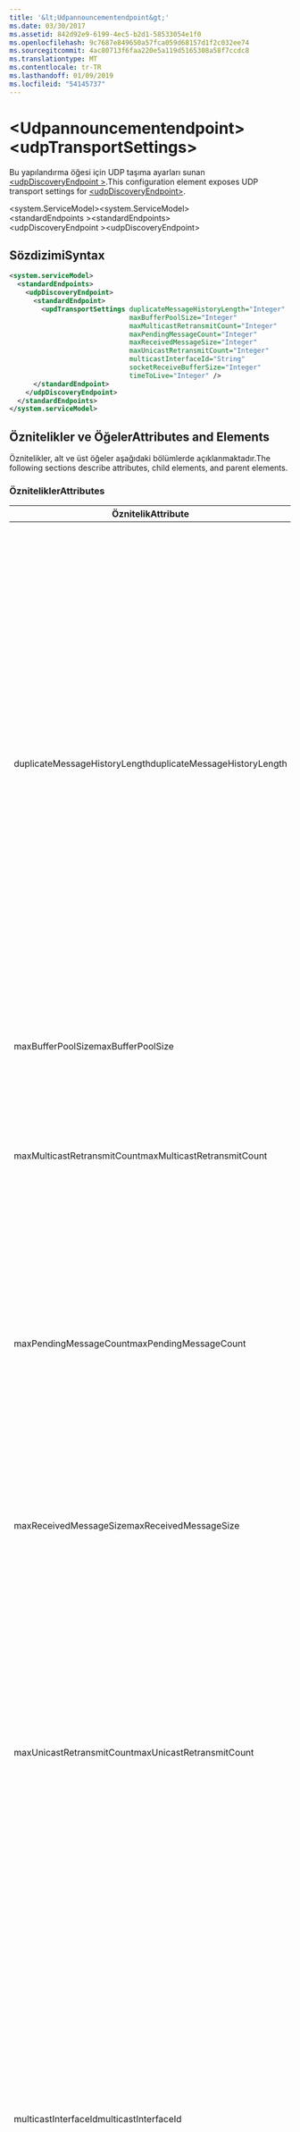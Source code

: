 ```yaml
---
title: '&lt;Udpannouncementendpoint&gt;'
ms.date: 03/30/2017
ms.assetid: 842d92e9-6199-4ec5-b2d1-58533054e1f0
ms.openlocfilehash: 9c7687e849650a57fca059d68157d1f2c032ee74
ms.sourcegitcommit: 4ac80713f6faa220e5a119d5165308a58f7ccdc8
ms.translationtype: MT
ms.contentlocale: tr-TR
ms.lasthandoff: 01/09/2019
ms.locfileid: "54145737"
---
```

# <a name="ltudptransportsettingsgt"></a><span data-ttu-id="63173-102">&lt;Udpannouncementendpoint&gt;</span><span class="sxs-lookup"><span data-stu-id="63173-102">&lt;udpTransportSettings&gt;</span></span>
<span data-ttu-id="63173-103">Bu yapılandırma öğesi için UDP taşıma ayarları sunan [ \<udpDiscoveryEndpoint >](../../../../../docs/framework/configure-apps/file-schema/wcf/udpdiscoveryendpoint.md).</span><span class="sxs-lookup"><span data-stu-id="63173-103">This configuration element exposes UDP transport settings for [\<udpDiscoveryEndpoint>](../../../../../docs/framework/configure-apps/file-schema/wcf/udpdiscoveryendpoint.md).</span></span>  
  
<span data-ttu-id="63173-104">\<system.ServiceModel></span><span class="sxs-lookup"><span data-stu-id="63173-104">\<system.ServiceModel></span></span>  
<span data-ttu-id="63173-105">\<standardEndpoints ></span><span class="sxs-lookup"><span data-stu-id="63173-105">\<standardEndpoints></span></span>  
<span data-ttu-id="63173-106">\<udpDiscoveryEndpoint ></span><span class="sxs-lookup"><span data-stu-id="63173-106">\<udpDiscoveryEndpoint></span></span>  
  
## <a name="syntax"></a><span data-ttu-id="63173-107">Sözdizimi</span><span class="sxs-lookup"><span data-stu-id="63173-107">Syntax</span></span>  
  
```xml  
<system.serviceModel>
  <standardEndpoints>
    <udpDiscoveryEndpoint>
      <standardEndpoint>
        <updTransportSettings duplicateMessageHistoryLength="Integer"
                              maxBufferPoolSize="Integer"
                              maxMulticastRetransmitCount="Integer"
                              maxPendingMessageCount="Integer"
                              maxReceivedMessageSize="Integer"
                              maxUnicastRetransmitCount="Integer"
                              multicastInterfaceId="String"
                              socketReceiveBufferSize="Integer"
                              timeToLive="Integer" />
      </standardEndpoint>
    </udpDiscoveryEndpoint>
  </standardEndpoints>
</system.serviceModel>
```  
  
## <a name="attributes-and-elements"></a><span data-ttu-id="63173-108">Öznitelikler ve Öğeler</span><span class="sxs-lookup"><span data-stu-id="63173-108">Attributes and Elements</span></span>  
 <span data-ttu-id="63173-109">Öznitelikler, alt ve üst öğeler aşağıdaki bölümlerde açıklanmaktadır.</span><span class="sxs-lookup"><span data-stu-id="63173-109">The following sections describe attributes, child elements, and parent elements.</span></span>  
  
### <a name="attributes"></a><span data-ttu-id="63173-110">Öznitelikler</span><span class="sxs-lookup"><span data-stu-id="63173-110">Attributes</span></span>  
  
|<span data-ttu-id="63173-111">Öznitelik</span><span class="sxs-lookup"><span data-stu-id="63173-111">Attribute</span></span>|<span data-ttu-id="63173-112">Açıklama</span><span class="sxs-lookup"><span data-stu-id="63173-112">Description</span></span>|  
|---------------|-----------------|  
|<span data-ttu-id="63173-113">duplicateMessageHistoryLength</span><span class="sxs-lookup"><span data-stu-id="63173-113">duplicateMessageHistoryLength</span></span>|<span data-ttu-id="63173-114">Yinelenen iletileri tanımlamak için taşıma tarafından kullanılan ileti karmaları en fazla sayısını belirten bir tamsayı.</span><span class="sxs-lookup"><span data-stu-id="63173-114">An integer that specifies the maximum number of message hashes used by the transport for identifying duplicate messages.</span></span>  <span data-ttu-id="63173-115">Yinelenen algılama TransportManager düzeyinde gerçekleştirilir.</span><span class="sxs-lookup"><span data-stu-id="63173-115">Duplicate detection will be done at the TransportManager level.</span></span> <span data-ttu-id="63173-116">Bu özelliğin 0 olarak ayarlanması, yinelenen algılama devre dışı bırakır.</span><span class="sxs-lookup"><span data-stu-id="63173-116">Setting this property to 0 disables duplicate detection.</span></span><br /><br /> <span data-ttu-id="63173-117">Bu öznitelik, sistem yöneticileri veya yinelenen ileti algılama algoritmalarını etkinleştirmek için geliştiricilerin sağlar.</span><span class="sxs-lookup"><span data-stu-id="63173-117">This attribute allows system administrators or developers to turn off duplicate message detection algorithms.</span></span> <span data-ttu-id="63173-118">Bu, kendi yinelenen algılama algoritması uygulamak istiyorsanız istenebilir.</span><span class="sxs-lookup"><span data-stu-id="63173-118">This may be desirable if you want to implement your own duplicate detection algorithm.</span></span><br /><br /> <span data-ttu-id="63173-119">4112 varsayılandır.</span><span class="sxs-lookup"><span data-stu-id="63173-119">The default is 4112.</span></span>|  
|<span data-ttu-id="63173-120">maxBufferPoolSize</span><span class="sxs-lookup"><span data-stu-id="63173-120">maxBufferPoolSize</span></span>|<span data-ttu-id="63173-121">Taşıma tarafından kullanılan tüm arabellek havuzu en büyük boyutunu belirten bir tamsayı.</span><span class="sxs-lookup"><span data-stu-id="63173-121">An integer that specifies the maximum size of any buffer pools used by the transport.</span></span>|  
|<span data-ttu-id="63173-122">maxMulticastRetransmitCount</span><span class="sxs-lookup"><span data-stu-id="63173-122">maxMulticastRetransmitCount</span></span>|<span data-ttu-id="63173-123">İleti (ek olarak ilk gönderme) iletilmelidir maksimum sayısını belirten bir tamsayı.</span><span class="sxs-lookup"><span data-stu-id="63173-123">An integer that specifies the maximum number of times the message should be retransmitted (in addition to the first send).</span></span><br /><br /> <span data-ttu-id="63173-124">Varsayılan değer 2'dir.</span><span class="sxs-lookup"><span data-stu-id="63173-124">The default is 2.</span></span>|  
|<span data-ttu-id="63173-125">maxPendingMessageCount</span><span class="sxs-lookup"><span data-stu-id="63173-125">maxPendingMessageCount</span></span>|<span data-ttu-id="63173-126">Aldı, ancak henüz bir tek bir kanalı örneği için InputQueue kaldırılır iletilerinin maksimum sayısını belirten bir tamsayı.</span><span class="sxs-lookup"><span data-stu-id="63173-126">An integer that specifies the maximum number of messages that have been received but not yet removed from the InputQueue for an individual channel instance.</span></span>  <span data-ttu-id="63173-127">InputQueue bekleyen ileti sayısı sınırına erişti, ileti bırakılır.</span><span class="sxs-lookup"><span data-stu-id="63173-127">If the InputQueue has hit its pending message count limit, the message will be dropped.</span></span><br /><br /> <span data-ttu-id="63173-128">Varsayılan değer 32'dir.</span><span class="sxs-lookup"><span data-stu-id="63173-128">The default is 32.</span></span>|  
|<span data-ttu-id="63173-129">maxReceivedMessageSize</span><span class="sxs-lookup"><span data-stu-id="63173-129">maxReceivedMessageSize</span></span>|<span data-ttu-id="63173-130">Bağlama tarafından işlenebilen bir ileti boyut üst sınırını belirten bir tamsayı.</span><span class="sxs-lookup"><span data-stu-id="63173-130">An integer that specifies the maximum size for a message that can be processed by the binding.</span></span><br /><br /> <span data-ttu-id="63173-131">65507 varsayılan değerdir.</span><span class="sxs-lookup"><span data-stu-id="63173-131">The default value is 65507.</span></span>|  
|<span data-ttu-id="63173-132">maxUnicastRetransmitCount</span><span class="sxs-lookup"><span data-stu-id="63173-132">maxUnicastRetransmitCount</span></span>|<span data-ttu-id="63173-133">İleti (ek olarak ilk gönderme) iletilmelidir maksimum sayısını belirten bir tamsayı.</span><span class="sxs-lookup"><span data-stu-id="63173-133">An integer that specifies the maximum number of times the message should be retransmitted (in addition to the first send).</span></span>  <span data-ttu-id="63173-134">İleti bir tek noktaya yayın adresine gönderilir ve karşılık gelen bir RelatesTo üst bilgisi ile bir yanıt iletisi alındığında, yeniden iletim erken (yapılandırılmış kaç kez yeniden göndermeden önce) sonlandırabilir.</span><span class="sxs-lookup"><span data-stu-id="63173-134">If the message is sent to a unicast address and a response message is received with a corresponding RelatesTo header, then retransmission may terminate early (before retransmitting the configured number of times).</span></span><br /><br /> <span data-ttu-id="63173-135">Varsayılan değer 1’dir.</span><span class="sxs-lookup"><span data-stu-id="63173-135">The default value is 1.</span></span>|  
|<span data-ttu-id="63173-136">multicastInterfaceId</span><span class="sxs-lookup"><span data-stu-id="63173-136">multicastInterfaceId</span></span>|<span data-ttu-id="63173-137">Çok noktaya yayın trafiğine çok ana bilgisayarlı makinelerde gönderip kullanılmalıdır ağ bağdaştırıcısı benzersiz olarak tanımlayan bir dize.</span><span class="sxs-lookup"><span data-stu-id="63173-137">A string that uniquely identifies the network adapter that should be used when sending and receiving multicast traffic on multi-homed machines.</span></span> <span data-ttu-id="63173-138">Çalışma zamanında, ardından ayarlamak için kullanılan arabirim dizinini aramak için bu öznitelik değeri aktarımını kullanacak `IP_MULTICAST_IF` ve `IPV6_MULTICAST_IF` yuva seçenekleri.</span><span class="sxs-lookup"><span data-stu-id="63173-138">At runtime, the transport will use this attribute value to lookup the interface index, which is then used to set the `IP_MULTICAST_IF` and `IPV6_MULTICAST_IF` socket options.</span></span>  <span data-ttu-id="63173-139">Aynı arabirim dizinini çok noktaya yayın grubu birleştirilirken varsa kullanılır.</span><span class="sxs-lookup"><span data-stu-id="63173-139">The same interface index will be used when joining a multicast group, if applicable.</span></span><br /><br /> <span data-ttu-id="63173-140">Varsayılan değer `null` şeklindedir.</span><span class="sxs-lookup"><span data-stu-id="63173-140">The default value is `null`.</span></span>|  
|<span data-ttu-id="63173-141">socketReceiveBufferSize</span><span class="sxs-lookup"><span data-stu-id="63173-141">socketReceiveBufferSize</span></span>|<span data-ttu-id="63173-142">Temel alınan WinSock yuva alma arabellek boyutunu belirten bir tamsayı.</span><span class="sxs-lookup"><span data-stu-id="63173-142">An integer that specifies the receive buffer size on the underlying WinSock socket.</span></span><br /><br /> <span data-ttu-id="63173-143">Bir kullanıcı teslim alma kanal veri aldığında sistem nasıl davranacağını denetlemek için Binding üstündeki bu özniteliği kullanabilirsiniz.</span><span class="sxs-lookup"><span data-stu-id="63173-143">A user of a receiving channel can use this attribute on the Binding to control how the system behaves when it receives data.</span></span>  <span data-ttu-id="63173-144">Örneğin, gelen WCF iletileri en yüksek eşik kullanan bir uygulamayı göz önünde bulundurulduğunda, bu öznitelik için daha yüksek bir değer kullanarak uygulamayı bunları işleyebilmesi için beklenirken WinSock arabellekteki karşılaştırın iletileri çalıştırmasına olanak tanır.</span><span class="sxs-lookup"><span data-stu-id="63173-144">For example, given an application that is consuming inbound WCF messages at the maximum threshold, using a higher value for this attribute would allow messages to stack up in the WinSock buffer while waiting for the application to be able to process them.</span></span>  <span data-ttu-id="63173-145">Daha düşük bir değere aynı durumda kullanarak bırakılmak iletilerinde neden olur.</span><span class="sxs-lookup"><span data-stu-id="63173-145">Using a lower value in the same situation would result in messages getting dropped.</span></span> <span data-ttu-id="63173-146">Bu öznitelik temel alınan WinSock sunan `SO_RCVBUF` yuva seçeneği. Bu öznitelik değeri en az boyutu olmalıdır `maxReceivedMessageSize`.</span><span class="sxs-lookup"><span data-stu-id="63173-146">This attribute exposes the underlying WinSock `SO_RCVBUF` socket option.This attribute value must be at least the size of `maxReceivedMessageSize`.</span></span>   <span data-ttu-id="63173-147">Bu daha küçük bir değere ayarlanması `maxReceivedMessageSize` bir çalışma zamanı özel durumuna neden.</span><span class="sxs-lookup"><span data-stu-id="63173-147">Setting it to a value smaller than the `maxReceivedMessageSize` will result in a runtime exception.</span></span><br /><br /> <span data-ttu-id="63173-148">65536 varsayılan değerdir.</span><span class="sxs-lookup"><span data-stu-id="63173-148">The default value is 65536.</span></span>|  
|<span data-ttu-id="63173-149">timeToLive</span><span class="sxs-lookup"><span data-stu-id="63173-149">timeToLive</span></span>|<span data-ttu-id="63173-150">Çok noktaya yayın paketi erişebilen ağ segment durak sayısını belirten bir tamsayı.</span><span class="sxs-lookup"><span data-stu-id="63173-150">An integer that specifies the number of network segment hops that a multicast packet can traverse.</span></span>  <span data-ttu-id="63173-151">Bu öznitelik ile ilişkili işlevselliği kullanıma sunan `IP_MULTICAST_TTL` ve `IP_TTL` yuva seçenekleri.</span><span class="sxs-lookup"><span data-stu-id="63173-151">This attribute exposes the functionality associated with the `IP_MULTICAST_TTL` and `IP_TTL` socket options.</span></span><br /><br /> <span data-ttu-id="63173-152">Varsayılan değer 1’dir.</span><span class="sxs-lookup"><span data-stu-id="63173-152">The default value is 1.</span></span>|  
  
### <a name="child-elements"></a><span data-ttu-id="63173-153">Alt Öğeler</span><span class="sxs-lookup"><span data-stu-id="63173-153">Child Elements</span></span>  
 <span data-ttu-id="63173-154">Yok.</span><span class="sxs-lookup"><span data-stu-id="63173-154">None.</span></span>  
  
### <a name="parent-elements"></a><span data-ttu-id="63173-155">Üst Öğeler</span><span class="sxs-lookup"><span data-stu-id="63173-155">Parent Elements</span></span>  
  
|<span data-ttu-id="63173-156">Öğe</span><span class="sxs-lookup"><span data-stu-id="63173-156">Element</span></span>|<span data-ttu-id="63173-157">Açıklama</span><span class="sxs-lookup"><span data-stu-id="63173-157">Description</span></span>|  
|-------------|-----------------|  
|[<span data-ttu-id="63173-158">\<udpDiscoveryEndpoint ></span><span class="sxs-lookup"><span data-stu-id="63173-158">\<udpDiscoveryEndpoint></span></span>](../../../../../docs/framework/configure-apps/file-schema/wcf/udpdiscoveryendpoint.md)|<span data-ttu-id="63173-159">Bulma bağlama sözleşme ve UDP taşıma düzeltmiştir standart bitiş noktası.</span><span class="sxs-lookup"><span data-stu-id="63173-159">A standard endpoint that has fixed discovery contract and UDP transport binding.</span></span>|  
  
## <a name="see-also"></a><span data-ttu-id="63173-160">Ayrıca Bkz.</span><span class="sxs-lookup"><span data-stu-id="63173-160">See Also</span></span>  
 <xref:System.ServiceModel.Discovery.UdpTransportSettings>
